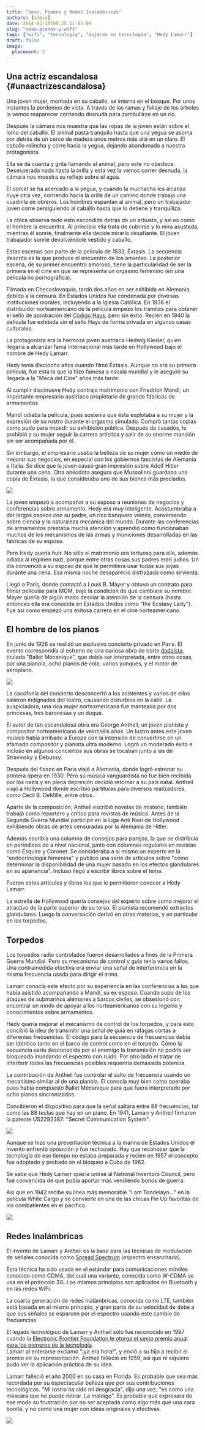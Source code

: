 ```yaml
---
title: "Sexo, Pianos y Redes Inalámbricas"
authors: [admin]
date: 2014-03-10T08:25:11-03:00
slug: "sexo-pianos-y-wifi"
tags: ["wifi", "tecnología", "mujeres en tecnología", "Hedy Lamarr"]
draft: false
image:
  placement: 3
---
```


Una actriz escandalosa {#unaactrizescandalosa}
----------------------

Una joven mujer, montada en su caballo, se interna en el bosque. Por
unos instantes la perdemos de vista. A través de las ramas y follaje de
los árboles la vemos reaparecer corriendo desnuda para zambullirse en un
río.

Después la cámara nos muestra que las ropas de la joven están sobre el
lomo del caballo. El animal pasta tranquilo hasta que una yegua se asoma
por detrás de un cerco de madera unos metros más allá en un claro. El
caballo relincha y corre hacia la yegua, dejando abandonada a nuestra
protagonista.

Ella se da cuenta y grita llamando al animal, pero este no obedece.
Desesperada nada hasta la orilla y esta vez la vemos correr desnuda, la
cámara nos muestra su reflejo sobre el agua.

El corcel se ha acercado a la yegua, y cuando la muchacha los alcanza
huye otra vez, corriendo hacia la orilla de un camino donde trabaja una
cuadrilla de obreros. Los hombres espantan al animal, pero un trabajador
joven corre persiguiendo al caballo hasta que lo detiene y tranquiliza.

La chica observa todo esto escondida detrás de un arbusto, y así es como
el hombre la encuentra. Al principio ella trata de cubrirse y lo mira
asustada, mientras él sonríe, finalmente ella decide mirarlo desafiante.
El joven trabajador sonríe devolviéndole vestido y caballo.

Estas escenas son parte de la película de 1933, Éxtasis. La secuencia
descrita es la que produce el encuentro de los amantes. La posterior
escena, de su primer encuentro amoroso, tiene la particularidad de ser
la primera en el cine en que se representa un orgasmo femenino (en una
película no pornográfica).

Filmada en Checoslovaquia, tardó dos años en ser exhibida en Alemania,
debido a la censura. En Estados Unidos fue condenada por diversas
instituciones morales, incluyendo a la Iglesia Católica. En 1936 el
distribuidor norteamericano de la película empezó los trámites para
obtener el sello de aprobación del [Código Hays](http://en.wikipedia.org/wiki/Hays_code), pero sin éxito. Recién en
1940 la película fue exhibida sin el sello Hays de forma privada en
algunos casas culturales.

La protagonista era la hermosa joven austriaca Hedwig Kiesler, quien
llegaría a alcanzar fama internacional más tarde en Hollywood bajo el
nombre de Hedy Lamarr.

Hedy tenía dieciocho años cuando filmó Éxtasis. Aunque no era su primera
película, fue esta la que la hizo famosa a escala mundial y le aseguró
su llegada a la "Meca del Cine" años más tarde.

Al cumplir diecinueve Hedy contrajo matrimonio con Friedrich Mandl, un
importante empresario austriaco propietario de grande fábricas de
armamentos.

Mandl odiaba la película, pues sostenía que ésta explotaba a su mujer y
la expresión de su rostro durante el orgasmo simulado. Compró tantas
copias como pudo para impedir su exhibición pública. Después de casados,
le prohibió a su mujer seguir la carrera artística y salir de su enorme
mansión sin ser acompañada por él.

Sin embargo, el empresario usaba la belleza de su mujer como un medio de
mejorar sus negocios, en especial con los gobiernos fascistas de
Alemania e Italia. Se dice que la joven causó gran impresión sobre Adolf
Hitler durante una cena. Otra anécdota asegura que Mussolinni guardaba
una copia de Éxtasis, la que consideraba uno de sus bienes más
preciados.

![](hedy_lamarr2.jpg)

La joven empezó a acompañar a su esposo a reuniones de negocios y
conferencias sobre armamento. Hedy era muy inteligente. Acostumbraba a
dar largos paseos con su padre, un rico banquero vienés, conversando
sobre ciencia y la naturaleza mecánica del mundo. Durante las
conferencias de armamentos prestaba mucha atención y aprendió cómo
funcionaban muchos de los mecanismos de las armas y municiones
desarrolladas en las fábricas de su esposo.

Pero Hedy quería huir. No sólo el matrimonio era tortuoso para ella,
además odiaba al régimen nazi, porque entre otras cosas sus padres eran
judios. Un día convenció a su esposo de que le permitiera usar todas sus
joyas durante una cena. Esa misma noche desapareció disfrazada como
sirvienta.

Llegó a Paris, donde contactó a Louis B. Mayer y obtuvo un contrato para
filmar películas para MGM, bajo la condición de que cambiara su nombre.
Mayer quería de algún modo desviar la atención de la censura (hasta
entonces ella era conocida en Estados Unidos como "the Ecstasy Lady").
Fue así como empezó una exitosa carrera en el cine norteamericano.

El hombre de los pianos
-----------------------

En junio de 1926 se realizó un exclusivo concierto privado en Paris. El
evento correspondía al estreno de una curiosa obra de corte
[dadaísta](http://es.wikipedia.org/wiki/Dada%C3%ADsmo), titulada
"Ballet Mécanique", que debía ser interpretada, entre otras cosas, por
una pianola, ocho pianos de cola, varios yunques, y el motor de
aeroplano.

![](georgantheil.jpg)

La cacofonía del concierto desconcertó a los asistentes y varios de
ellos salieron indignados del teatro, causando disturbios en la calle.
La auspiciadora, una rica mujer norteamericana fue manteada por dos
princesas, tres baronesas y un duque.

El autor de tan escandalosa obra era George Antheil, un joven pianista y
compositor norteamericano de veintiséis años. Un lustro antes este joven
músico había arribado a Europa con la intensión de convertirse en un
afamado compositor y pianista ultra moderno. Logró un moderado éxito e
incluso en algunos conciertos sus obras se tocaban junto a las de
Stravinsky y Debussy.

Después del fiasco en Paris viajó a Alemania, donde logró estrenar su
primera ópera en 1930. Pero su música vanguardista no fue bien recibida
por los nazis y en plena depresión decidió retornar a su país natal.
Antheil viajó a Hollywood donde escribió partituras para diversos
realizadores, como Cecil B. DeMille, entre otros.

Aparte de la composición, Antheil escribió novelas de misterio, también
trabajó como reportero y crítico para revistas de música. Antes de la
Segunda Guerra Mundial participó en la Liga Anti Nazi de Hollywood
exhibiendo obras de artes censuradas por la Alemania de Hitler.

Además escribía una columna de consejos para parejas, la que se
distribuía en periódicos de a nivel nacional, junto con columnas
regulares en revistas como Esquire y Coronet. Se consideraba a si mismo
un experto en la "endocrinología femenina" y publicó una serie de
artículos sobre "cómo determinar la disponibilidad de una mujer basado
en los efectos glandulares en su apariencia". Incluso llegó a escribir
libros sobre el tema.

Fueron estos artículos y libros los que le permitieron conocer a Hedy
Lamarr.

La estrella de Hollywood quería consejos del experto sobre como mejorar
el atractivo de la parte superior de su torso. El pianista recomendó
extractos glandulares. Luego la conversación derivó en otras materias, y
en particular en los torpedos.

Torpedos
--------

Los torpedos radio controlados fueron desarrollados a fines de la
Primera Guerra Mundial. Pero su mecanismo de control y guía tenía varios
fallos. Una contramedida efectiva era enviar una señal de interferencia
en la misma frecuencia usada para dirigir el arma.

Lamarr conocía este efecto por su experiencia en las conferencias a las
que había asistido acompañando a Mandl, su ex esposo. Cuando supo de los
ataques de submarinos alemanes a barcos civiles, se obsesionó con
encontrar un modo de apoyar a los norteamericanos con su ingenio y
conocimientos sobre armamentos.

Hedy quería mejorar el mecanismo de control de los torpedos, y para esto
concibió la idea de transmitir una señal de guía en ráfagas cortas a
diferentes frecuencias. El código para la secuencia de frecuencias debía
ser idéntico tanto en el barco de control como en el torpedo. Cómo la
secuencia sería desconocida por el enemigo la transmisión no podría ser
bloqueada inundando el espectro con ruido. Por otro lado el tratar de
interferir todas las frecuencias posibles requeriría demasiada potencia.

La contribución de Antheil fue controlar el salto de frecuencia usando
un mecanismo similar al de una pianola. El conocía muy bien como operaba
pues había compuesto Ballet Mécanique para que fuera interpretado por
ocho pianos sincronizados.

Concibieron el dispositivo para que la señal saltara entre 88
frecuencias, tal como las 88 teclas que hay en un piano. En 1941, Lamarr
y Antheil firmaron la patente US2292387: "Secret Communication
System".

![](patent_hedylamar.gif)

Aunque se hizo una presentación técnica a la marina de Estados Unidos el
invento enfrentó oposición y fue rechazado. Hay que reconocer que la
tecnología de ese tiempo no estaba preparada y recién en 1957 el
concepto fue adoptado y probado en el bloqueo a Cuba de 1962.

Se sabe que Hedy Lamarr quería unirse al National Inventors Council,
pero fue convencida de que podía aportar más vendiendo bonos de guerra.

Así que en 1942 recibe su linea más memorable "I am Tondelayo\..." en
la película White Cargo y se convierte en una de las chicas Pin Up
favoritas de los combatientes en el pacífico.

![](tondelayo.jpg)

Redes Inalámbricas
------------------

El invento de Lamarr y Antheil es la base para las técnicas de
modulación de señales conocida como [Spread
Spectrum](http://en.wikipedia.org/wiki/Spread_spectrum) (espectro
ensanchado).

Esta técnica ha sido usada en el estándar para comunicaciones móviles
conocido como CDMA, del cual una variante, conocida como W-CDMA se usa
en el protocolo 3G. Los mismos principios son aplicados en Bluetooth y
en las redes WiFi.

La cuarta generación de redes inalámbricas, conocida como LTE, también
está basada en el mismo principio, y gran parte de su velocidad de debe
a que sus señales se esparcen por el espectro usando este cambio de
frecuencias.

El legado tecnológico de Lamarr y Antheil sólo fue reconocido en 1997
cuando la [Electronic Frontier Foundation le otorga el sexto premio
anual para los pioneros de la
tecnología](https://w2.eff.org/awards/pioneer/1997.php).\
Lamarr al enterarse exclamó "¡ya era hora!", y envió a su hijo a
recibir el premio en su representación. Antheil falleció en 1959, así
que ni siquiera pudo ver la aplicación práctica de su idea.

Lamarr falleció el año 2000 en su casa en Florida. Es probable que sea
más recordada por su espectacular belleza que por sus contribuciones
tecnológicas. "Mi rostro ha sido mi desgracia", dijo una vez, "es
como una máscara que no puedo retirar. La maldigo". Es probable que
expresara de ese modo su frustración por no ser aceptada como algo más
que una cara bonita, y no como una mujer con ideas originales y
efectivas.

![](HedyLamarrSombrero.jpg)
